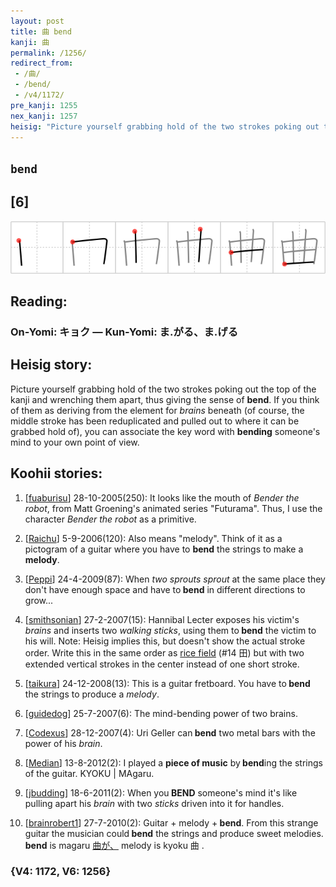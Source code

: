 ```yaml
---
layout: post
title: 曲 bend
kanji: 曲
permalink: /1256/
redirect_from:
 - /曲/
 - /bend/
 - /v4/1172/
pre_kanji: 1255
nex_kanji: 1257
heisig: "Picture yourself grabbing hold of the two strokes poking out the top of the kanji and wrenching them apart, thus giving the sense of <b>bend</b>. If you think of them as deriving from the element for <i>brains</i> beneath (of course, the middle stroke has been reduplicated and pulled out to where it can be grabbed hold of), you can associate the key word with <b>bending</b> someone's mind to your own point of view."
---
```


## `bend`

## [6]

<div class="stroke"><img src="../images/E69BB2.png" /></div>

## Reading:

### On-Yomi: キョク &mdash; Kun-Yomi: ま.がる、ま.げる

## Heisig story:

Picture yourself grabbing hold of the two strokes poking out the top of the kanji and wrenching them apart, thus giving the sense of <b>bend</b>. If you think of them as deriving from the element for <i>brains</i> beneath (of course, the middle stroke has been reduplicated and pulled out to where it can be grabbed hold of), you can associate the key word with <b>bending</b> someone's mind to your own point of view.

## Koohii stories:

1) [<a href="http://kanji.koohii.com/profile/fuaburisu">fuaburisu</a>] 28-10-2005(250): It looks like the mouth of <em>Bender the robot</em>, from Matt Groening&#039;s animated series &quot;Futurama&quot;. Thus, I use the character <em>Bender the robot</em> as a primitive.

2) [<a href="http://kanji.koohii.com/profile/Raichu">Raichu</a>] 5-9-2006(120): Also means &quot;melody&quot;. Think of it as a pictogram of a guitar where you have to <strong>bend</strong> the strings to make a <strong>melody</strong>.

3) [<a href="http://kanji.koohii.com/profile/Peppi">Peppi</a>] 24-4-2009(87): When <em>two sprouts sprout</em> at the same place they don&#039;t have enough space and have to<strong> bend</strong> in different directions to grow...

4) [<a href="http://kanji.koohii.com/profile/smithsonian">smithsonian</a>] 27-2-2007(15): Hannibal Lecter exposes his victim&#039;s <em>brains</em> and inserts two <em>walking sticks</em>, using them to<strong> bend</strong> the victim to his will. Note: Heisig implies this, but doesn&#039;t show the actual stroke order. Write this in the same order as <a href="../v4/14">rice field</a> (#14 田) but with two extended vertical strokes in the center instead of one short stroke.

5) [<a href="http://kanji.koohii.com/profile/taikura">taikura</a>] 24-12-2008(13): This is a guitar fretboard. You have to<strong> bend</strong> the strings to produce a <em>melody</em>.

6) [<a href="http://kanji.koohii.com/profile/guidedog">guidedog</a>] 25-7-2007(6): The mind-bending power of two brains.

7) [<a href="http://kanji.koohii.com/profile/Codexus">Codexus</a>] 28-12-2007(4): Uri Geller can<strong> bend</strong> two metal bars with the power of his <em>brain</em>.

8) [<a href="http://kanji.koohii.com/profile/Median">Median</a>] 13-8-2012(2): I played a <strong>piece of music</strong> by<strong> bend</strong>ing the strings of the guitar. KYOKU | MAgaru.

9) [<a href="http://kanji.koohii.com/profile/jbudding">jbudding</a>] 18-6-2011(2): When you<strong> BEND</strong> someone&#039;s mind it&#039;s like pulling apart his <em>brain</em> with two <em>sticks</em> driven into it for handles.

10) [<a href="http://kanji.koohii.com/profile/brainrobert1">brainrobert1</a>] 27-7-2010(2): Guitar + melody +<strong> bend</strong>. From this strange guitar the musician could<strong> bend</strong> the strings and produce sweet melodies.<strong> bend</strong> is magaru <a href="http://google.com/#q=曲が、">曲が、</a> melody is kyoku 曲 .

### {V4: 1172, V6: 1256}

